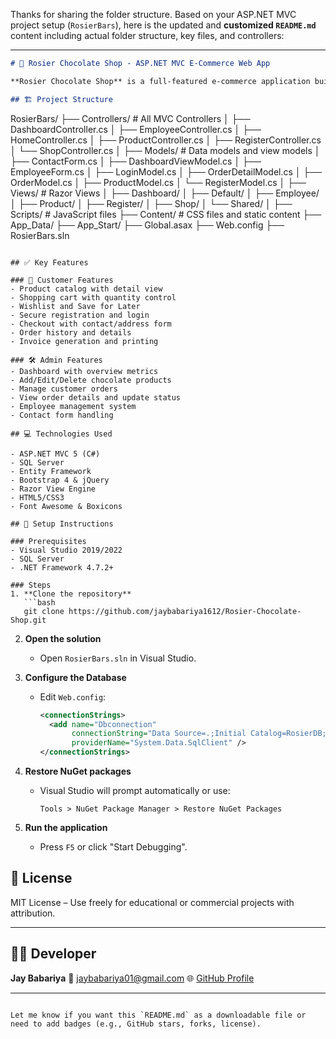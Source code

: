 Thanks for sharing the folder structure. Based on your ASP.NET MVC project setup (`RosierBars`), here is the updated and **customized `README.md`** content including actual folder structure, key files, and controllers:

---

```markdown
# 🍫 Rosier Chocolate Shop - ASP.NET MVC E-Commerce Web App

**Rosier Chocolate Shop** is a full-featured e-commerce application built with ASP.NET MVC. It provides both a customer-facing storefront and an admin dashboard for managing chocolates, orders, employees, and customers.

## 🏗️ Project Structure

```

RosierBars/
├── Controllers/            # All MVC Controllers
│   ├── DashboardController.cs
│   ├── EmployeeController.cs
│   ├── HomeController.cs
│   ├── ProductController.cs
│   ├── RegisterController.cs
│   └── ShopController.cs
│
├── Models/                 # Data models and view models
│   ├── ContactForm.cs
│   ├── DashboardViewModel.cs
│   ├── EmployeeForm.cs
│   ├── LoginModel.cs
│   ├── OrderDetailModel.cs
│   ├── OrderModel.cs
│   ├── ProductModel.cs
│   └── RegisterModel.cs
│
├── Views/                  # Razor Views
│   ├── Dashboard/
│   ├── Default/
│   ├── Employee/
│   ├── Product/
│   ├── Register/
│   ├── Shop/
│   └── Shared/
│
├── Scripts/                # JavaScript files
├── Content/                # CSS files and static content
├── App\_Data/
├── App\_Start/
├── Global.asax
├── Web.config
├── RosierBars.sln

````

## ✅ Key Features

### 🛒 Customer Features
- Product catalog with detail view
- Shopping cart with quantity control
- Wishlist and Save for Later
- Secure registration and login
- Checkout with contact/address form
- Order history and details
- Invoice generation and printing

### 🛠 Admin Features
- Dashboard with overview metrics
- Add/Edit/Delete chocolate products
- Manage customer orders
- View order details and update status
- Employee management system
- Contact form handling

## 💻 Technologies Used

- ASP.NET MVC 5 (C#)
- SQL Server
- Entity Framework
- Bootstrap 4 & jQuery
- Razor View Engine
- HTML5/CSS3
- Font Awesome & Boxicons

## 🔧 Setup Instructions

### Prerequisites
- Visual Studio 2019/2022
- SQL Server
- .NET Framework 4.7.2+

### Steps
1. **Clone the repository**
   ```bash
   git clone https://github.com/jaybabariya1612/Rosier-Chocolate-Shop.git
````

2. **Open the solution**

   * Open `RosierBars.sln` in Visual Studio.

3. **Configure the Database**

   * Edit `Web.config`:

     ```xml
     <connectionStrings>
       <add name="Dbconnection" 
            connectionString="Data Source=.;Initial Catalog=RosierDB;Integrated Security=True" 
            providerName="System.Data.SqlClient" />
     </connectionStrings>
     ```

4. **Restore NuGet packages**

   * Visual Studio will prompt automatically or use:

     ```
     Tools > NuGet Package Manager > Restore NuGet Packages
     ```

5. **Run the application**

   * Press `F5` or click "Start Debugging".


## 📄 License

MIT License – Use freely for educational or commercial projects with attribution.

---

## 👨‍💻 Developer

**Jay Babariya**
📧 [jaybabariya01@gmail.com](mailto:jaybabariya01@gmail.com)
🌐 [GitHub Profile](https://github.com/jaybabariya1612)

---

```

Let me know if you want this `README.md` as a downloadable file or need to add badges (e.g., GitHub stars, forks, license).
```
